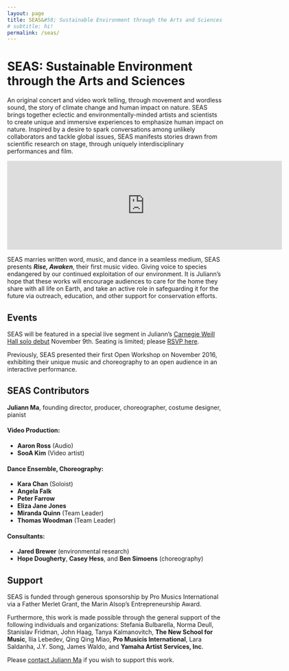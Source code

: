 ```yaml
---
layout: page
title: SEAS&#58; Sustainable Environment through the Arts and Sciences
# subtitle: hi!
permalink: /seas/
---
```


SEAS: Sustainable Environment through the Arts and Sciences
===========================================================

An original concert and video work telling, through movement and wordless sound, the story of climate change and human impact on nature.
SEAS brings together eclectic and environmentally-minded artists and scientists to create unique and immersive experiences to emphasize human impact on nature. Inspired by a desire to spark conversations among unlikely collaborators and tackle global issues, SEAS manifests stories drawn from scientific research on stage, through uniquely interdisciplinary performances and film.

<div class='embed-container embed-container-wide'><iframe src="https://player.vimeo.com/video/238681737" width="640" height="207" frameborder="0" webkitallowfullscreen mozallowfullscreen allowfullscreen></iframe></div>

SEAS marries written word, music, and dance in a seamless medium, SEAS presents ***Rise, Awaken***, their first music video. Giving voice to species endangered by our continued exploitation of our environment. It is Juliann’s hope that these works will encourage audiences to care for the home they share with all life on Earth, and take an active role in safeguarding it for the future via outreach, education, and other support for conservation efforts.


## Events

SEAS will be featured in a special live segment in Juliann’s [Carnegie Weill Hall solo debut](/events/) November 9th.
Seating is limited; please [RSVP here](https://www.carnegiehall.org/SiteCode/Purchase/SeatSelectionPerformance.aspx?startWorkflow=true&quickBuy=false&quantity=1&eventId=31030).

Previously, SEAS presented their first Open Workshop on November 2016, exhibiting their unique music and choreography to an open audience in an interactive performance.

## SEAS Contributors

**Juliann Ma**, founding director, producer, choreographer, costume designer, pianist

#### Video Production:
- **Aaron Ross** (Audio)
- **SooA Kim** (Video artist)

#### Dance Ensemble, Choreography:
- **Kara Chan** (Soloist)
- **Angela Falk**
- **Peter Farrow**
- **Eliza Jane Jones**
- **Miranda Quinn** (Team Leader)
- **Thomas Woodman** (Team Leader)

#### Consultants:
- **Jared Brewer** (environmental research)
- **Hope Dougherty**, **Casey Hess**, and **Ben Simoens** (choreography)

## Support

SEAS is funded through generous sponsorship by Pro Musics International via a Father Merlet Grant, the Marin Alsop’s Entrepreneurship Award.

Furthermore, this work is made possible through the general support of the following individuals and organizations: Stefania Bulbarella, Norma Deull, Stanislav Fridman, John Haag, Tanya Kalmanovitch, **The New School for Music**, Ilia Lebedev, Qing Qing Miao, **Pro Musicis International**, Lara Saldanha, J.Y. Song, James Waldo, and **Yamaha Artist Services, Inc**.

Please [contact Juliann Ma](/#contact) if you wish to support this work.
